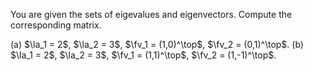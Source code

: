 You are given the sets of eigevalues and eigenvectors. Compute the corresponding matrix.

(a) $\la_1 = 2$, $\la_2 = 3$, $\fv_1 = (1,0)^\top$, $\fv_2 = (0,1)^\top$.
(b) $\la_1 = 2$, $\la_2 = 3$, $\fv_1 = (1,1)^\top$, $\fv_2 = (1,-1)^\top$.